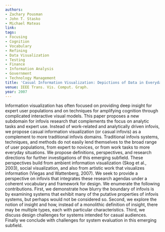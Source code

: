 ```yaml
---
authors:
- Zachary Pousman
- John T. Stasko
- Michael Mateas
link:
tags:
- Focusing
- Cognition
- Vocabulary
- Refining
- Data Visualization
- Testing
- Finance
- Information Analysis
- Government
- Technology Management
title: 'Casual Information Visualization: Depictions of Data in Everyday Life.'
venue: IEEE Trans. Vis. Comput. Graph.
year: 2007
---
```

Information visualization has often focused on providing deep insight for expert user populations and on techniques for amplifying cognition through complicated interactive visual models. This paper proposes a new subdomain for infovis research that complements the focus on analytic tasks and expert use. Instead of work-related and analytically driven infovis, we propose casual information visualization (or casual infovis) as a complement to more traditional infovis domains. Traditional infovis systems, techniques, and methods do not easily lend themselves to the broad range of user populations, from expert to novices, or from work tasks to more everyday situations. We propose definitions, perspectives, and research directions for further investigations of this emerging subfield. These perspectives build from ambient information visualization (Skog et al., 2003), social visualization, and also from artistic work that visualizes information (Viegas and Wattenberg, 2007). We seek to provide a perspective on infovis that integrates these research agendas under a coherent vocabulary and framework for design. We enumerate the following contributions. First, we demonstrate how blurry the boundary of infovis is by examining systems that exhibit many of the putative properties of infovis systems, but perhaps would not be considered so. Second, we explore the notion of insight and how, instead of a monolithic definition of insight, there may be multiple types, each with particular characteristics. Third, we discuss design challenges for systems intended for casual audiences. Finally we conclude with challenges for system evaluation in this emerging subfield.